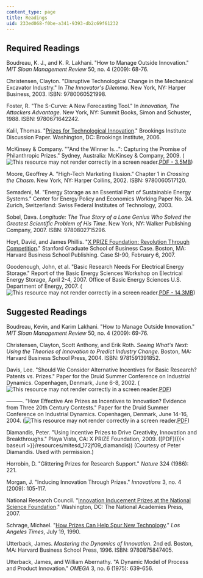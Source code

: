 ```yaml
---
content_type: page
title: Readings
uid: 233ed068-f0be-a341-9393-db2c69f61232
---
```


Required Readings
-----------------

Boudreau, K. J., and K. R. Lakhani. "How to Manage Outside Innovation." _MIT Sloan Management Review_ 50, no. 4 (2009): 68-76.

Christensen, Clayton. "Disruptive Technological Change in the Mechanical Excavator Industry." In _The Innovator's Dilemma_. New York, NY: Harper Business, 2003. ISBN: 9780060521998.

Foster, R. "The S-Curve: A New Forecasting Tool." In _Innovation, The Attackers Advantage_. New York, NY: Summit Books, Simon and Schuster, 1988. ISBN: 9780671642242.

Kalil, Thomas. "[Prizes for Technological Innovation](https://www.brookings.edu/wp-content/uploads/2016/06/200612kalil.pdf)." Brookings Institute Discussion Paper. Washington, DC: Brookings Institute, 2006.

McKinsey & Company. ""And the Winner Is…": Capturing the Promise of Philanthropic Prizes." Sydney, Australia: McKinsey & Company, 2009. (![This resource may not render correctly in a screen reader.](/images/inacessible.gif)[PDF - 3.5MB](http://www.mckinsey.com/App_Media/Reports/SSO/And_the_winner_is.pdf))

Moore, Geoffrey A. "High-Tech Marketing Illusion." Chapter 1 in _Crossing the Chasm_. New York, NY: Harper Collins, 2002. ISBN: 9780060517120.

Semadeni, M. "Energy Storage as an Essential Part of Sustainable Energy Systems." Center for Energy Policy and Economics Working Paper No. 24. Zurich, Switzerland: Swiss Federal Institutes of Technology, 2003.

Sobel, Dava. _Longitude: The True Story of a Lone Genius Who Solved the Greatest Scientific Problem of His Time_. New York, NY: Walker Publishing Company, 2007. ISBN: 9780802715296.

Hoyt, David, and James Phillis. "[X PRIZE Foundation: Revolution Through Competition](http://hbr.org/product/x-prize-foundation-revolution-through-competition/an/SI90-PDF-ENG?N=4294934789%25204294936044)." Stanford Graduate School of Business Case. Boston, MA: Harvard Business School Publishing. Case SI-90, February 6, 2007.

Goodenough, John, et al. "Basic Research Needs For Electrical Energy Storage." Report of the Basic Energy Sciences Workshop on Electrical Energy Storage, April 2-4, 2007. Office of Basic Energy Sciences U.S. Department of Energy, 2007. (![This resource may not render correctly in a screen reader.](/images/inacessible.gif)[PDF - 14.3MB](http://science.energy.gov/~/media/bes/pdf/reports/files/ees_rpt_print.pdf))

Suggested Readings
------------------

Boudreau, Kevin, and Karim Lakhani. "How to Manage Outside Innovation." _MIT Sloan Management Review_ 50, no. 4 (2009): 69-76.

Christensen, Clayton, Scott Anthony, and Erik Roth. _Seeing What's Next: Using the Theories of Innovation to Predict Industry Change_. Boston, MA: Harvard Business School Press, 2004. ISBN: 9781591391852.

Davis, Lee. "Should We Consider Alternative Incentives for Basic Research? Patents vs. Prizes." Paper for the Druid Summer Conference on Industrial Dynamics. Copenhagen, Denmark, June 6-8, 2002. (![This resource may not render correctly in a screen reader.](/images/inacessible.gif)[PDF](http://citeseerx.ist.psu.edu/viewdoc/download?doi=10.1.1.542.963&rep=rep1&type=pdf))

———. "How Effective Are Prizes as Incentives to Innovation? Evidence from Three 20th Century Contests." Paper for the Druid Summer Conference on Industrial Dynamics. Copenhagen, Denmark, June 14-16, 2004. (![This resource may not render correctly in a screen reader.](/images/inacessible.gif)[PDF](http://keionline.org/misc-docs/ds2004-1343.pdf))

Diamandis, Peter. "Using Incentive Prizes to Drive Creativity, Innovation and Breakthroughs." Playa Vista, CA: X PRIZE Foundation, 2009. ([PDF]({{< baseurl >}}/resources/mitesd_172jf09_diamandis)) (Courtesy of Peter Diamandis. Used with permission.)

Horrobin, D. "Glittering Prizes for Research Support." _Nature_ 324 (1986): 221.

Morgan, J. "Inducing Innovation Through Prizes." _Innovations_ 3, no. 4 (2009): 105-117.

National Research Council. "[Innovation Inducement Prizes at the National Science Foundation](http://www.nap.edu/catalog.php?record_id=11816)." Washington, DC: The National Academies Press, 2007.

Schrage, Michael. "[How Prizes Can Help Spur New Technology](http://articles.latimes.com/1990-07-19/business/fi-135_1_kremer-prize)." _Los Angeles Times_, July 19, 1990.

Utterback, James. _Mastering the Dynamics of Innovation_. 2nd ed. Boston, MA: Harvard Business School Press, 1996. ISBN: 9780875847405.

Utterback, James, and William Abernathy. "A Dynamic Model of Process and Product Innovation." _OMEGA_ 3, no. 6 (1975): 639-656.